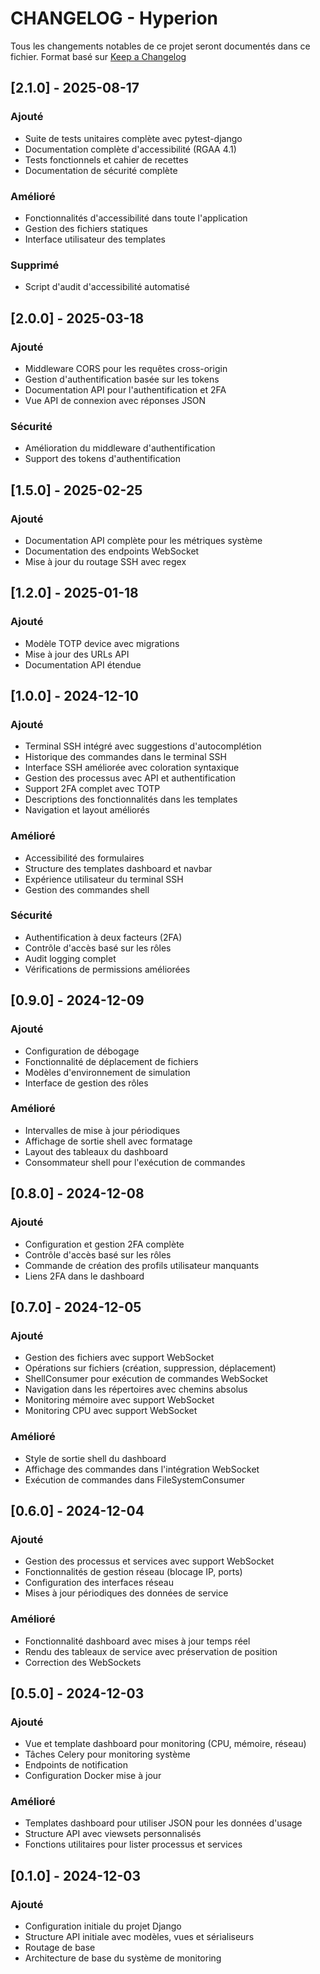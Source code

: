 # CHANGELOG - Hyperion

Tous les changements notables de ce projet seront documentés dans ce fichier.
Format basé sur [Keep a Changelog](https://keepachangelog.com/fr/1.0.0/)

## [2.1.0] - 2025-08-17

### Ajouté
- Suite de tests unitaires complète avec pytest-django
- Documentation complète d'accessibilité (RGAA 4.1)
- Tests fonctionnels et cahier de recettes
- Documentation de sécurité complète

### Amélioré
- Fonctionnalités d'accessibilité dans toute l'application
- Gestion des fichiers statiques
- Interface utilisateur des templates

### Supprimé
- Script d'audit d'accessibilité automatisé

## [2.0.0] - 2025-03-18

### Ajouté
- Middleware CORS pour les requêtes cross-origin
- Gestion d'authentification basée sur les tokens
- Documentation API pour l'authentification et 2FA
- Vue API de connexion avec réponses JSON

### Sécurité
- Amélioration du middleware d'authentification
- Support des tokens d'authentification

## [1.5.0] - 2025-02-25

### Ajouté
- Documentation API complète pour les métriques système
- Documentation des endpoints WebSocket
- Mise à jour du routage SSH avec regex

## [1.2.0] - 2025-01-18

### Ajouté
- Modèle TOTP device avec migrations
- Mise à jour des URLs API
- Documentation API étendue

## [1.0.0] - 2024-12-10

### Ajouté
- Terminal SSH intégré avec suggestions d'autocomplétion
- Historique des commandes dans le terminal SSH
- Interface SSH améliorée avec coloration syntaxique
- Gestion des processus avec API et authentification
- Support 2FA complet avec TOTP
- Descriptions des fonctionnalités dans les templates
- Navigation et layout améliorés

### Amélioré
- Accessibilité des formulaires
- Structure des templates dashboard et navbar
- Expérience utilisateur du terminal SSH
- Gestion des commandes shell

### Sécurité
- Authentification à deux facteurs (2FA)
- Contrôle d'accès basé sur les rôles
- Audit logging complet
- Vérifications de permissions améliorées

## [0.9.0] - 2024-12-09

### Ajouté
- Configuration de débogage
- Fonctionnalité de déplacement de fichiers
- Modèles d'environnement de simulation
- Interface de gestion des rôles

### Amélioré
- Intervalles de mise à jour périodiques
- Affichage de sortie shell avec formatage
- Layout des tableaux du dashboard
- Consommateur shell pour l'exécution de commandes

## [0.8.0] - 2024-12-08

### Ajouté
- Configuration et gestion 2FA complète
- Contrôle d'accès basé sur les rôles
- Commande de création des profils utilisateur manquants
- Liens 2FA dans le dashboard

## [0.7.0] - 2024-12-05

### Ajouté
- Gestion des fichiers avec support WebSocket
- Opérations sur fichiers (création, suppression, déplacement)
- ShellConsumer pour exécution de commandes WebSocket
- Navigation dans les répertoires avec chemins absolus
- Monitoring mémoire avec support WebSocket
- Monitoring CPU avec support WebSocket

### Amélioré
- Style de sortie shell du dashboard
- Affichage des commandes dans l'intégration WebSocket
- Exécution de commandes dans FileSystemConsumer

## [0.6.0] - 2024-12-04

### Ajouté
- Gestion des processus et services avec support WebSocket
- Fonctionnalités de gestion réseau (blocage IP, ports)
- Configuration des interfaces réseau
- Mises à jour périodiques des données de service

### Amélioré
- Fonctionnalité dashboard avec mises à jour temps réel
- Rendu des tableaux de service avec préservation de position
- Correction des WebSockets

## [0.5.0] - 2024-12-03

### Ajouté
- Vue et template dashboard pour monitoring (CPU, mémoire, réseau)
- Tâches Celery pour monitoring système
- Endpoints de notification
- Configuration Docker mise à jour

### Amélioré
- Templates dashboard pour utiliser JSON pour les données d'usage
- Structure API avec viewsets personnalisés
- Fonctions utilitaires pour lister processus et services

## [0.1.0] - 2024-12-03

### Ajouté
- Configuration initiale du projet Django
- Structure API initiale avec modèles, vues et sérialiseurs
- Routage de base
- Architecture de base du système de monitoring
